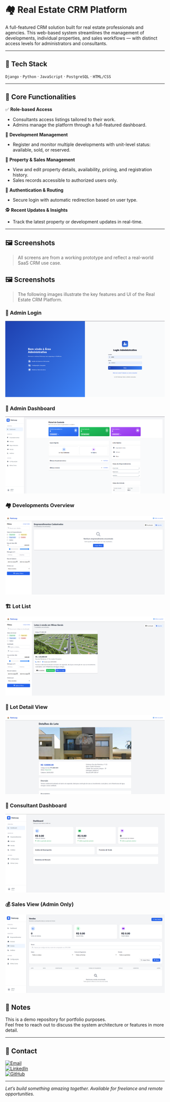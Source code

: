 # 🏘️ Real Estate CRM Platform

A full-featured CRM solution built for real estate professionals and agencies. This web-based system streamlines the management of developments, individual properties, and sales workflows — with distinct access levels for administrators and consultants.

---

## 🚀 Tech Stack

`Django` · `Python` · `JavaScript` · `PostgreSQL` · `HTML/CSS`

---

## 🔧 Core Functionalities

✅ **Role-based Access**  
- Consultants access listings tailored to their work.  
- Admins manage the platform through a full-featured dashboard.

🏢 **Development Management**  
- Register and monitor multiple developments with unit-level status: available, sold, or reserved.

📄 **Property & Sales Management**  
- View and edit property details, availability, pricing, and registration history.  
- Sales records accessible to authorized users only.

🔐 **Authentication & Routing**  
- Secure login with automatic redirection based on user type.

🕵️ **Recent Updates & Insights**  
- Track the latest property or development updates in real-time.

---

## 🖼️ Screenshots

> All screens are from a working prototype and reflect a real-world SaaS CRM use case.

## 🖼️ Screenshots

> The following images illustrate the key features and UI of the Real Estate CRM Platform.

### 🔐 Admin Login  
![Admin Login](./seets/Login%20Admin.png)

### 🧭 Admin Dashboard  
![Admin Dashboard](./seets/Dashboard%20admin.png)

### 🏘️ Developments Overview  
![Empreendimentos](./seets/Empreendimentos.png)

### 🏗️ Lot List  
![Lotes](./seets/Lotes.png)

### 📄 Lot Detail View  
![Detalhe Lote](./seets/Detalhe_lote.png)

### 🧑 Consultant Dashboard  
![Consultant Dashboard](./seets/dashboard.png)

### 💰 Sales View (Admin Only)  
![Vendas](./seets/vendas.png)


## 📌 Notes

This is a demo repository for portfolio purposes.  
Feel free to reach out to discuss the system architecture or features in more detail.

---

## 🤝 Contact

[![Email](https://img.shields.io/badge/Email-D14836?style=for-the-badge&logo=gmail&logoColor=white)](mailto:lds.antunesdev@gmail.com)  
[![LinkedIn](https://img.shields.io/badge/LinkedIn-0A66C2?style=for-the-badge&logo=linkedin&logoColor=white)](https://www.linkedin.com/in/lucas-souza-a869882aa/)  
[![GitHub](https://img.shields.io/badge/GitHub-181717?style=for-the-badge&logo=github&logoColor=white)](https://github.com/codewithsouza)

---

*Let’s build something amazing together. Available for freelance and remote opportunities.*

